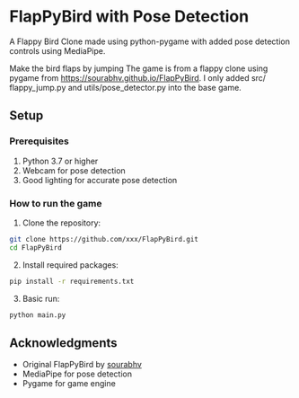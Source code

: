 # FlapPyBird with Pose Detection

A Flappy Bird Clone made using python-pygame with added pose detection controls using MediaPipe.

Make the bird flaps by jumping
The game is from a flappy clone using pygame from 
https://sourabhv.github.io/FlapPyBird. I only added src/
flappy_jump.py and utils/pose_detector.py into the base 
game.

## Setup

### Prerequisites
1. Python 3.7 or higher
2. Webcam for pose detection
3. Good lighting for accurate pose detection

### How to run the game

1. Clone the repository:
```bash
git clone https://github.com/xxx/FlapPyBird.git
cd FlapPyBird
```

2. Install required packages:
```bash
pip install -r requirements.txt
```

3. Basic run:
```bash
python main.py
```


## Acknowledgments
- Original FlapPyBird by [sourabhv][original]
- MediaPipe for pose detection
- Pygame for game engine

[pygame]: http://www.pygame.org
[original]: https://github.com/sourabhv/FlapPyBird









